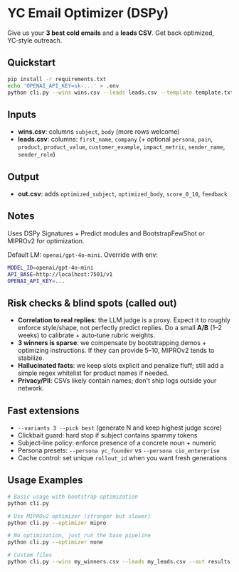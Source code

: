 # YC Email Optimizer (DSPy)

Give us your **3 best cold emails** and a **leads CSV**. Get back optimized, YC‑style outreach.

## Quickstart
```bash
pip install -r requirements.txt
echo 'OPENAI_API_KEY=sk-...' > .env
python cli.py --wins wins.csv --leads leads.csv --template template.txt --out out.csv --optimizer bootstrap
```

## Inputs

- **wins.csv**: columns `subject`, `body` (more rows welcome)
- **leads.csv**: columns: `first_name`, `company` (+ optional `persona`, `pain`, `product`, `product_value`, `customer_example`, `impact_metric`, `sender_name`, `sender_role`)

## Output

- **out.csv**: adds `optimized_subject`, `optimized_body`, `score_0_10`, `feedback`

## Notes

Uses DSPy Signatures + Predict modules and BootstrapFewShot or MIPROv2 for optimization.

Default LM: `openai/gpt-4o-mini`. Override with env:

```bash
MODEL_ID=openai/gpt-4o-mini
API_BASE=http://localhost:7501/v1
OPENAI_API_KEY=...
```

## Risk checks & blind spots (called out)

- **Correlation to real replies**: the LLM judge is a proxy. Expect it to roughly enforce style/shape, not perfectly predict replies. Do a small **A/B** (1–2 weeks) to calibrate + auto‑tune rubric weights.
- **3 winners is sparse**: we compensate by bootstrapping demos + optimizing instructions. If they can provide 5–10, MIPROv2 tends to stabilize.
- **Hallucinated facts**: we keep slots explicit and penalize fluff; still add a simple regex whitelist for product names if needed.
- **Privacy/PII**: CSVs likely contain names; don't ship logs outside your network.

## Fast extensions

- `--variants 3 --pick best` (generate N and keep highest judge score)
- Clickbait guard: hard stop if subject contains spammy tokens
- Subject‑line policy: enforce presence of a concrete noun + numeric
- Persona presets: `--persona yc_founder` vs `--persona cio_enterprise`
- Cache control: set unique `rollout_id` when you want fresh generations

## Usage Examples

```bash
# Basic usage with bootstrap optimization
python cli.py

# Use MIPROv2 optimizer (stronger but slower)
python cli.py --optimizer mipro

# No optimization, just run the base pipeline
python cli.py --optimizer none

# Custom files
python cli.py --wins my_winners.csv --leads my_leads.csv --out results.csv
```
